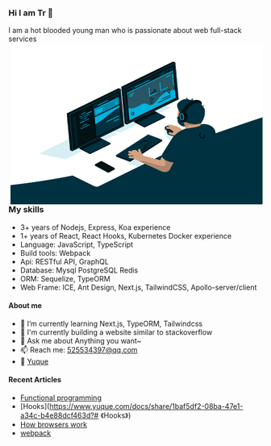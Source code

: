 ### Hi I am Tr 👋

I am a hot blooded young man who is passionate about web full-stack services
<img align="right" alt="GIF" src="https://github.com/bsh00699/bsh00699/blob/master/code.gif?raw=true" width="500" height="320" />

###  My skills
- 3+ years of Nodejs, Express, Koa experience
- 1+ years of React, React Hooks, Kubernetes Docker experience
- Language: JavaScript, TypeScript
- Build tools: Webpack
- Api: RESTful API, GraphQL
- Database: Mysql PostgreSQL Redis
- ORM: Sequelize, TypeORM
- Web Frame: ICE, Ant Design, Next.js, TailwindCSS, Apollo-server/client

#### About me 
- 🌱 I’m currently learning Next.js, TypeORM, Tailwindcss
- 🤔 I'm currently building a website similar to stackoverflow
- 💬 Ask me about Anything you want~
- 📫 Reach me: 525534397@qq.com
- 🌸 [Yuque](https://www.yuque.com/dianshijuhaoka)

#### Recent Articles
* [Functional programming](https://www.yuque.com/dianshijuhaoka/glky0l/bfis1d)
* [Hooks](https://www.yuque.com/docs/share/1baf5df2-08ba-47e1-a34c-b4e88dcf463d?# 《Hooks》)
* [How browsers work](https://www.yuque.com/dianshijuhaoka/tdt7qr)
* [webpack](https://www.yuque.com/dianshijuhaoka/fcz68r)
